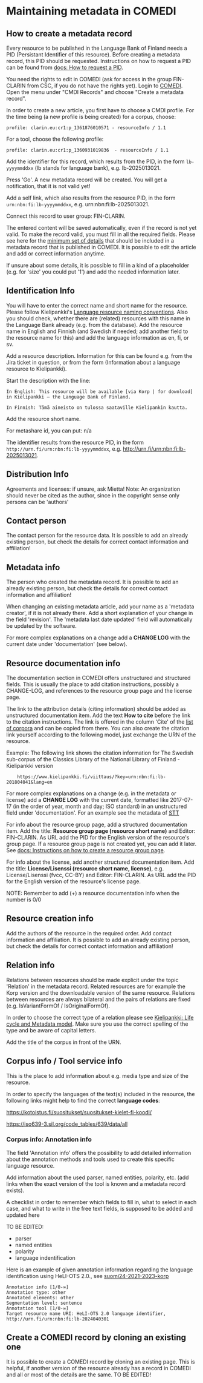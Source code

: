 # Maintaining metadata in COMEDI
## How to create a metadata record

Every resource to be published in the Language Bank of Finland needs a PID (Persistant Identifier of this resource). Before creating a metadata record, this PID should be requested. Instructions on how to request a PID can be found from [docs: How to request a PID](howto_request_pid.md).

You need the rights to edit in COMEDI (ask for access in the group FIN-CLARIN from CSC, if you do not have the rights yet). Login to [COMEDI](https://clarino.uib.no/comedi/records). 
Open the menu under "CMDI Records" and choose "Create a metadata record".

In order to create a new article, you first have to choose a CMDI profile. For the time being (a new profile is being created) for a corpus, choose: 

    profile: clarin.eu:cr1:p_1361876010571 - resourceInfo / 1.1

For a tool, choose the following profile:

    profile: clarin.eu:cr1:p_1360931019836  - resourceInfo / 1.1
    

Add the identifier for this record, which results from the PID, in the form `lb-yyyymmddxx` (lb stands for language bank), e.g. lb-2025013021.

Press 'Go'. A new metadata record will be created. You will get a notification, that it is not valid yet!

Add a self link, which also results from the resource PID, in the form `urn:nbn:fi:lb-yyyymmddxx`, e.g. urn:nbn:fi:lb-2025013021.

Connect this record to user group: FIN-CLARIN.

The entered content will be saved automatically, even if the record is not yet valid. To make the record valid, you must fill in all the required fields. Please see here for the [minimum set of details](https://www.kielipankki.fi/development/creating-metadata-records/) that should be included in a metadata record that is published in COMEDI. It is possible to edit the article and add or correct information anytime.

If unsure about some details, it is possible to fill in a kind of a placeholder (e.g. for 'size' you could put '1') and add the needed information later.


## Identification Info

You will have to enter the correct name and short name for the resource. Please follow Kielipankki's [Language resource naming conventions](https://www.kielipankki.fi/development/language-resource-naming-conventions/).
Also you should check, whether there are (related) resources with this name in the Language Bank already (e.g. from the database).
Add the resource name in English and Finnish (and Swedish if needed; add another field to the resource name for this) and add the language information as en, fi, or sv.

Add a resource description. Information for this can be found e.g. from the Jira ticket in question, or from the form (Information about a language resource to Kielipankki).

Start the description with the line:

    In English: This resource will be available [via Korp | for download] in Kielipankki – the Language Bank of Finland. 
    
    In Finnish: Tämä aineisto on tulossa saataville Kielipankin kautta.

Add the resource short name.

For metashare id, you can put: n/a

The identifier results from the resource PID, in the form `http://urn.fi/urn:nbn:fi:lb-yyyymmddxx`, e.g. http://urn.fi/urn:nbn:fi:lb-2025013021.

## Distribution Info

Agreements and licenses: if unsure, ask Mietta!
Note: An organization should never be cited as the author, since in the copyright sense only persons can be 'authors' 


## Contact person
The contact person for the resource data. It is possible to add an already existing person, but check the details for correct contact information and affiliation!


## Metadata info
The person who created the metadata record. It is possible to add an already existing person, but check the details for correct contact information and affiliation!

When changing an existing metadata article, add your name as a 'metadata creator', if it is not already there.
Add a short explanation of your change in the field 'revision'. The 'metadata last date updated' field will automatically be updated by the software.

For more complex explanations on a change add a **CHANGE LOG** with the current date under 'documentation' (see below).

## Resource documentation info
The documentation section in COMEDI offers unstructured and structured fields. This is usually the place to add citation instructions, possibly a CHANGE-LOG, and references to the resource group page and the license page.

The link to the attribution details (citing information) should be added as unstructured documentation item. Add the text **How to cite** before the link to the citation instructions. The link is offered in the column 'Cite' of the [list of corpora](https://www.kielipankki.fi/corpora/) and can be copied from there. You can also create the citation link yourself according to the following model, just exchange the URN of the resource.

Example: The following link shows the citation information for The Swedish sub-corpus of the Classics Library of the National Library of Finland - Kielipankki version

        https://www.kielipankki.fi/viittaus/?key=urn:nbn:fi:lb-201804041&lang=en

For more complex explanations on a change (e.g. in the metadata or license) add a **CHANGE LOG** with the current date, formatted like 2017-07-17 (in the order of year, month and day; ISO standard) in an unstructured field under 'documentation'. For an example see the metadata of [STT](http://urn.fi/urn:nbn:fi:lb-2020031201)

For info about the resource group page, add a structured documentation item. Add the title: **Resource group page (resource short name)** and Editor: FIN-CLARIN. As URL add the PID for the English version of the resource's group page. If a resource group page is not created yet, you can add it later. See [docs: Instructions on how to create a resource group page](howto_resource_group_page.md).

For info about the license, add another structured documentation item. Add the title: **License/Lisenssi (resource short name, license)**, e.g. License/Lisenssi (fvcc, CC-BY) and Editor: FIN-CLARIN. As URL add the PID for the English version of the resource's license page.

NOTE: Remember to add (+) a resource documentation info when the number is 0/0


## Resource creation info
Add the authors of the resource in the required order. Add contact information and affiliation. It is possible to add an already existing person, but check the details for correct contact information and affiliation!


## Relation info
Relations between resources should be made explicit under the topic 'Relation' in the metadata record. 
Related resources are for example the Korp version and the downloadable version of the same resource. 
Relations between resources are always bilateral and the pairs of relations are fixed (e.g. IsVariantFormOf / IsOriginalFormOf). 

In order to choose the correct type of a relation please see [Kielipankki: Life cycle and Metadata model](https://www.kielipankki.fi/support/life-cycle-and-metadata-model-of-language-resources/).
Make sure you use the correct spelling of the type and be aware of capital letters. 

Add the title of the corpus in front of the URN. 

## Corpus info / Tool service info
This is the place to add information about e.g. media type and size of the resource.

In order to specify the languages of the text(s) included in the resource, the following links might help to find the correct **language codes**:

https://kotoistus.fi/suositukset/suositukset-kielet-fi-koodi/

https://iso639-3.sil.org/code_tables/639/data/all

### Corpus info: Annotation info
The field 'Annotation info' offers the possibility to add detailed information about the annotation methods and tools used to create this specific language resource.

Add information about the used parser, named entities, polarity, etc. (add links when the exact version of the tool is known and a metadata record exists).

A checklist in order to remember which fields to fill in, what to select in each case, and what to write in the free text fields, is supposed to be added and updated here

TO BE EDITED:
- parser
- named entities
- polarity
- language indentification

Here is an example of given annotation information regarding the language identification using HeLI-OTS 2.0., see [suomi24-2021-2023-korp](https://urn.fi/urn:nbn:fi:lb-2024030601)

    Annotation info [1/0-∞]
    Annotation type: other
    Annotated elements: other
    Segmentation level: sentence
    Annotation tool [1/0-∞]
    Target resource name URI: HeLI-OTS 2.0 language identifier, http://urn.fi/urn:nbn:fi:lb-2024040301 



## Create a COMEDI record by cloning an existing one
It is possible to create a COMEDI record by cloning an existing page. This is helpful, if another version of the resource already has a record in COMEDI and all or most of the details are the same. 
TO BE EDITED!


